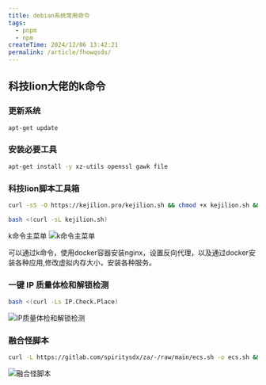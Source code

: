 ```yaml
---
title: debian系统常用命令
tags:
  - pnpm
  - npm
createTime: 2024/12/06 13:42:21
permalink: /article/fhowqsds/
---
```


## 科技lion大佬的k命令

### 更新系统
``` bash
apt-get update
```

### 安装必要工具
``` bash
apt-get install -y xz-utils openssl gawk file
```

### 科技lion脚本工具箱
``` bash
curl -sS -O https://kejilion.pro/kejilion.sh && chmod +x kejilion.sh && ./kejilion.sh
```

``` bash 
bash <(curl -sL kejilion.sh)
```

k命令主菜单
![k命令主菜单](https://syncoss.07230805.xyz/1701733635813_.pic.jpg "k命令主菜单")

可以通过k命令，使用docker容器安装nginx，设置反向代理，以及通过docker安装各种应用,修改虚拟内存大小，安装各种服务。

### 一键 IP 质量体检和解锁检测
``` bash
bash <(curl -Ls IP.Check.Place)
```
![IP质量体检和解锁检测](https://syncoss.07230805.xyz/1711733636529_.pic.jpg "IP质量体检和解锁检测")

### 融合怪脚本
``` bash
curl -L https://gitlab.com/spiritysdx/za/-/raw/main/ecs.sh -o ecs.sh && chmod +x ecs.sh && bash ecs.sh
```
![融合怪脚本](https://syncoss.07230805.xyz/1721733636670_.pic.jpg "融合怪脚本")
